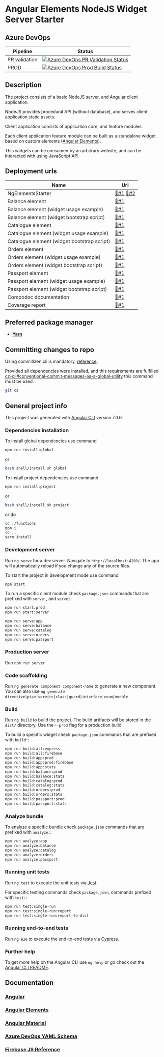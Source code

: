 # Angular Elements NodeJS Widget Server Starter

## Azure DevOps

| Pipeline      | Status                                                                                                                                                                                                                                                |
| ------------- | ----------------------------------------------------------------------------------------------------------------------------------------------------------------------------------------------------------------------------------------------------- |
| PR validation | [![Azure DevOps PR Validation Status](https://rfprod.visualstudio.com/ng-elements-starter/_apis/build/status/PR%20Validation?branchName=master)](https://rfprod.visualstudio.com/ng-elements-starter/_build/latest?definitionId=15&branchName=master) |
| PROD          | [![Azure DevOps Prod Build Status](https://rfprod.visualstudio.com/ng-elements-starter/_apis/build/status/Prod?branchName=master)](https://rfprod.visualstudio.com/ng-elements-starter/_build/latest?definitionId=8&branchName=master)                |

## Description

The project consists of a basic NodeJS server, and Angular client application.

NodeJS provides procedural API (without database), and serves client application static assets.

Client application consists of application core, and feature modules.

Each client application feature module can be built as a standalone widget based on custom elements ([Angular Elements](https://angular.io/guide/elements)).

This widgets can be consumed by an arbitrary website, and can be interacted with using JavaScript API.

## Deployment urls

| Name                                        | Url                                                                                       |
| ------------------------------------------- | ----------------------------------------------------------------------------------------- |
| NgElementsStarter                           | [🔗#1](https://ng2elements.web.app/) [🔗#2](https://ng2elements.web.app/ng-elements-app/) |
| Balance element                             | [🔗#1](https://ng2elements.web.app/ng-elements-balance/)                                  |
| Balance element (widget usage example)      | [🔗#1](https://ng2elements.web.app/ng-elements-balance/usage-example/index.html)          |
| Balance element (widget bootstrap script)   | [🔗#1](https://ng2elements.web.app/ng-elements-balance/bootstrap.js)                      |
| Catalogue element                           | [🔗#1](https://ng2elements.web.app/ng-elements-catalog/)                                  |
| Catalogue element (widget usage example)    | [🔗#1](https://ng2elements.web.app/ng-elements-catalog/usage-example/index.html)          |
| Catalogue element (widget bootstrap script) | [🔗#1](https://ng2elements.web.app/ng-elements-catalog/bootstrap.js)                      |
| Orders element                              | [🔗#1](https://ng2elements.web.app/ng-elements-orders/)                                   |
| Orders element (widget usage example)       | [🔗#1](https://ng2elements.web.app/ng-elements-orders/usage-example/index.html)           |
| Orders element (widget bootstrap script)    | [🔗#1](https://ng2elements.web.app/ng-elements-orders/bootstrap.js)                       |
| Passport element                            | [🔗#1](https://ng2elements.web.app/ng-elements-passport/)                                 |
| Passport element (widget usage example)     | [🔗#1](https://ng2elements.web.app/ng-elements-passport/usage-example/index.html)         |
| Passport element (widget bootstrap script)  | [🔗#1](https://ng2elements.web.app/ng-elements-passport/bootstrap.js)                     |
| Compodoc documentation                      | [🔗#1](https://ng2elements.web.app/documentation/)                                        |
| Coverage report                             | [🔗#1](https://ng2elements.web.app/coverage/)                                             |

## Preferred package manager

- **[Yarn](https://www.npmjs.com/package/yarn)**

## Committing changes to repo

Using commitizen cli is mandatory, [reference](https://github.com/commitizen/cz-cli).

Provided all dependencies were installed, and this requirements are fulfilled [cz-cli#conventional-commit-messages-as-a-global-utility](https://github.com/commitizen/cz-cli#conventional-commit-messages-as-a-global-utility) this command must be used.

```bash
git cz
```

## General project info

This project was generated with [Angular CLI](https://github.com/angular/angular-cli) version 7.0.6.

### Dependencies installation

To install global dependencies use command

```bash
npm run install:global
```

or

```bash
bash shell/install.sh global
```

To install project dependencies use command

```bash
npm run install:project
```

or

```bash
bash shell/install.sh project
```

or do

```bash
cd ./functions
npm i
cd ..
yarn install
```

### Development server

Run `ng serve` for a dev server. Navigate to `http://localhost:4200/`. The app will automatically reload if you change any of the source files.

To start the project in development mode use command

```bash
npm start
```

To run a specific client module check `package.json` commands that are prefixed with `serve:`, and `serve:`:

```bash
npm run start:prod
npm run start:server

npm run serve:app
npm run serve:balance
npm run serve:catalog
npm run serve:orders
npm run serve:passport
```

### Production server

Run `npm run server`

### Code scaffolding

Run `ng generate component component-name` to generate a new component. You can also use `ng generate directive|pipe|service|class|guard|interface|enum|module`.

### Build

Run `ng build` to build the project. The build artifacts will be stored in the `dist/` directory. Use the `--prod` flag for a production build.

To build a specific widget check `package.json` commands that are prefixed with `build:`:

```bash
npm run build:all:express
npm run build:all:firebase
npm run build:app:prod
npm run build:app:prod:firebase
npm run build:app:stats
npm run build:balance:prod
npm run build:balance:stats
npm run build:catalog:prod
npm run build:catalog:stats
npm run build:orders:prod
npm run build:orders:stats
npm run build:passport:prod
npm run build:passport:stats
```

### Analyze bundle

To analyze a specific bundle check `package.json` commands that are prefixed with `analyze:`:

```bash
npm run analyze:app
npm run analyze:balance
npm run analyze:catalog
npm run analyze:orders
npm run analyze:passport
```

### Running unit tests

Run `ng test` to execute the unit tests via [Jest](https://jestjs.io/).

For specific testing commands check `package.json`, commands prefixed with `test:`:

```bash
npm run test:single-run
npm run test:single-run:report
npm run test:single-run:report-to-dist
```

### Running end-to-end tests

Run `ng e2e` to execute the end-to-end tests via [Cypress](https://www.cypress.io//).

### Further help

To get more help on the Angular CLI use `ng help` or go check out the [Angular CLI README](https://github.com/angular/angular-cli/blob/master/README.md).

## Documentation

### [Angular](https://angular.io/)

### [Angular Elements](https://angular.io/guide/elements)

### [Angular Material](https://material.angular.io/)

### [Azure DevOps YAML Schema](https://docs.microsoft.com/en-us/azure/devops/pipelines/yaml-schema?view=vsts&tabs=example#trigger)

### [Firebase JS Reference](https://firebase.google.com/docs/reference/js/)
